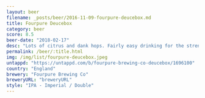```yaml
---
layout: beer
filename: _posts/beer/2016-11-09-fourpure-deucebox.md
title: Fourpure Deucebox
category: beer
score: 8.5
beer-date: "2018-02-17"
desc: "Lots of citrus and dank hops. Fairly easy drinking for the strength and very enjoyable"
permalink: /beer/:title.html
img: /img/list/fourpure-deucebox.jpeg
untappd: "https://untappd.com/b/fourpure-brewing-co-deucebox/1696100"
country: "England"
brewery: "Fourpure Brewing Co"
breweryURL: "breweryURL"
style: "IPA - Imperial / Double"
---
```

